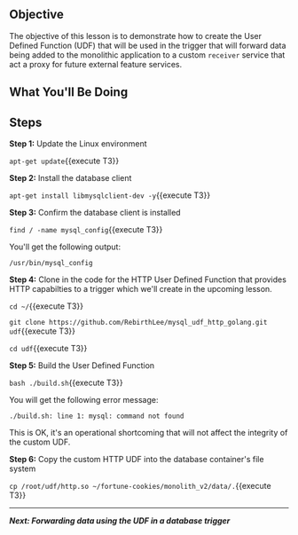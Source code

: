 ## Objective
The objective of this lesson is to demonstrate how to create the User Defined Function (UDF) that will be used in the trigger that will forward data being added to the monolithic application to a custom `receiver` service that act a proxy for future external feature services.

## What You'll Be Doing

## Steps

**Step 1:** Update the Linux environment

`apt-get update`{{execute T3}}

**Step 2:** Install the database client

`apt-get install libmysqlclient-dev -y`{{execute T3}}

**Step 3:** Confirm the database client is installed

`find / -name mysql_config`{{execute T3}}

You'll get the following output:

`/usr/bin/mysql_config`

**Step 4:** Clone in the code for the HTTP User Defined Function that provides HTTP capabilties to a trigger which we'll create in the upcoming lesson.

`cd ~/`{{execute T3}}

`git clone https://github.com/RebirthLee/mysql_udf_http_golang.git udf`{{execute T3}}

`cd udf`{{execute T3}}

**Step 5:** Build the User Defined Function 

`bash ./build.sh`{{execute T3}}

You will get the following error message:

`./build.sh: line 1: mysql: command not found`

This is OK, it's an operational shortcoming that will not affect the integrity of the custom UDF.

**Step 6:** Copy the custom HTTP UDF into the database container's file system

`cp /root/udf/http.so ~/fortune-cookies/monolith_v2/data/.`{{execute T3}}

---

***Next: Forwarding data using the UDF in a database trigger*** 